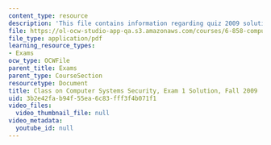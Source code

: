 ```yaml
---
content_type: resource
description: 'This file contains information regarding quiz 2009 solution. '
file: https://ol-ocw-studio-app-qa.s3.amazonaws.com/courses/6-858-computer-systems-security-fall-2014/3b2e42fab94f55ea6c83fff3f4b071f1_MIT6_858F14_q09-1_sol.pdf
file_type: application/pdf
learning_resource_types:
- Exams
ocw_type: OCWFile
parent_title: Exams
parent_type: CourseSection
resourcetype: Document
title: Class on Computer Systems Security, Exam 1 Solution, Fall 2009
uid: 3b2e42fa-b94f-55ea-6c83-fff3f4b071f1
video_files:
  video_thumbnail_file: null
video_metadata:
  youtube_id: null
---
```


